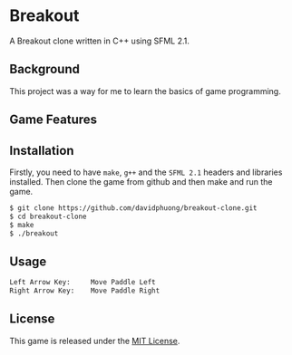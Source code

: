 # Breakout

A Breakout clone written in C++ using SFML 2.1.

## Background
This project was a way for me to learn the basics of game programming.

## Game Features

## Installation
Firstly, you need to have `make`, `g++` and the `SFML 2.1` headers and libraries installed. Then clone the game from github and then make and run the game.

```bash
$ git clone https://github.com/davidphuong/breakout-clone.git
$ cd breakout-clone
$ make
$ ./breakout
```

## Usage
```bash
Left Arrow Key:     Move Paddle Left
Right Arrow Key:    Move Paddle Right
```

## License
This game is released under the [MIT License](http://www.opensource.org/licenses/MIT).
